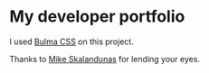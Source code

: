 # My developer portfolio

I used [Bulma CSS](http://bulma.io/) on this project.

Thanks to [Mike Skalandunas](http://www.mikeskalandunas.com/) for lending your eyes.
